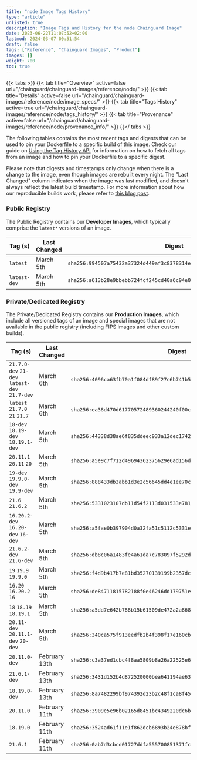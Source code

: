 ```yaml
---
title: "node Image Tags History"
type: "article"
unlisted: true
description: "Image Tags and History for the node Chainguard Image"
date: 2023-06-22T11:07:52+02:00
lastmod: 2024-03-07 00:51:54
draft: false
tags: ["Reference", "Chainguard Images", "Product"]
images: []
weight: 700
toc: true
---
```


{{< tabs >}}
{{< tab title="Overview" active=false url="/chainguard/chainguard-images/reference/node/" >}}
{{< tab title="Details" active=false url="/chainguard/chainguard-images/reference/node/image_specs/" >}}
{{< tab title="Tags History" active=true url="/chainguard/chainguard-images/reference/node/tags_history/" >}}
{{< tab title="Provenance" active=false url="/chainguard/chainguard-images/reference/node/provenance_info/" >}}
{{</ tabs >}}

The following tables contains the most recent tags and digests that can be used to pin your Dockerfile to a specific build of this image. Check our guide on [Using the Tag History API](/chainguard/chainguard-images/using-the-tag-history-api/) for information on how to fetch all tags from an image and how to pin your Dockerfile to a specific digest.

Please note that digests and timestamps only change when there is a change to the image, even though images are rebuilt every night. The "Last Changed" column indicates when the image was last modified, and doesn't always reflect the latest build timestamp. For more information about how our reproducible builds work, please refer to [this blog post](https://www.chainguard.dev/unchained/reproducing-chainguards-reproducible-image-builds).

### Public Registry
The Public Registry contains our **Developer Images**, which typically comprise the `latest*` versions of an image.

| Tag (s)       | Last Changed | Digest                                                                    |
|---------------|--------------|---------------------------------------------------------------------------|
|  `latest`     | March 5th    | `sha256:994507a75432a37324d449af3c8378314e2fc212f8f9cd3e336945f2b56f84db` |
|  `latest-dev` | March 5th    | `sha256:a613b28e9bbebb724fcf245cd40a6c94e0496a9a367966b6bf455ca64d0c059f` |


### Private/Dedicated Registry
The Private/Dedicated Registry contains our **Production Images**, which include all versioned tags of an image and special images that are not available in the public registry (including FIPS images and other custom builds).

| Tag (s)                                        | Last Changed  | Digest                                                                    |
|------------------------------------------------|---------------|---------------------------------------------------------------------------|
|  `21.7.0-dev` `21-dev` `latest-dev` `21.7-dev` | March 6th     | `sha256:4096ca63fb70a1f084df89f27c6b741b58a049358f9ebd8c512ed332c3a031ed` |
|  `latest` `21.7.0` `21` `21.7`                 | March 6th     | `sha256:ea38d470d61770572489360244240f00cf2885ba25adb6e09f2326473af466ba` |
|  `18-dev` `18.19-dev` `18.19.1-dev`            | March 5th     | `sha256:44338d38ae6f835ddeec933a12dec1742eefcacc6a69040c33582ccc57f1b22c` |
|  `20.11.1` `20.11` `20`                        | March 5th     | `sha256:a5e9c7f712d49694362375629e6ad156de13f63024bd8e5d85caf828378a9564` |
|  `19-dev` `19.9.0-dev` `19.9-dev`              | March 5th     | `sha256:888433db3abb1d3e2c56645dd4e1ee70cc0f9fd785129e8a6a9a20b8e05f5d14` |
|  `21.6` `21.6.2`                               | March 5th     | `sha256:5331023107db11d54f2113d031533e7812e311132bbbdb3dfc6178e7558485a2` |
|  `16.20.2-dev` `16.20-dev` `16-dev`            | March 5th     | `sha256:a5fae0b397904d0a32fa51c5112c5331e36d2afd918e37c13c1a98417d148709` |
|  `21.6.2-dev` `21.6-dev`                       | March 5th     | `sha256:db8c06a1483fe4a61da7c783097f5292dfc423187a15778292f0f40e2199318c` |
|  `19` `19.9` `19.9.0`                          | March 5th     | `sha256:f4d9b417b7e81bd35270139199b2357dc2e08c8f52e8e43a580924f3f292d68d` |
|  `16.20` `16.20.2` `16`                        | March 5th     | `sha256:de84711815782188f0e46246dd179751e5260b2b5d5c154bebbee947657282a0` |
|  `18` `18.19` `18.19.1`                        | March 5th     | `sha256:a5dd7e642b788b15b61509de472a2a8689099f489a239994d1921256ec0d854b` |
|  `20.11-dev` `20.11.1-dev` `20-dev`            | March 5th     | `sha256:340ca575f913eedfb2b4f398f17e160cb2188d8d19449e770a59ce2b5877b520` |
|  `20.11.0-dev`                                 | February 13th | `sha256:c3a37ed1cbc4f8aa5809b8a26a22525e670ef64ab274261305d450bed6f0a54a` |
|  `21.6.1-dev`                                  | February 13th | `sha256:3431d152b4d872520000bea641194ae63a680321d6ec07ba59ea11c7a7c458d5` |
|  `18.19.0-dev`                                 | February 13th | `sha256:8a7482299bf974392d23b2c48f1ca8f453f53f01d06f440efd4ed8a8dfe2ae42` |
|  `20.11.0`                                     | February 11th | `sha256:3909e5e96b02165d8451bc4349220dc6bcdd5a1131ec5d12e080d1539a66f0e4` |
|  `18.19.0`                                     | February 11th | `sha256:3524ad61f11e1f862dcb6893b24e878bfa917c6e6ed92935b6fbc5c31b271a3b` |
|  `21.6.1`                                      | February 11th | `sha256:0ab7d3cbcd01727ddfa555700851371fcda4ce95c38cceed10452d14632d55ef` |


